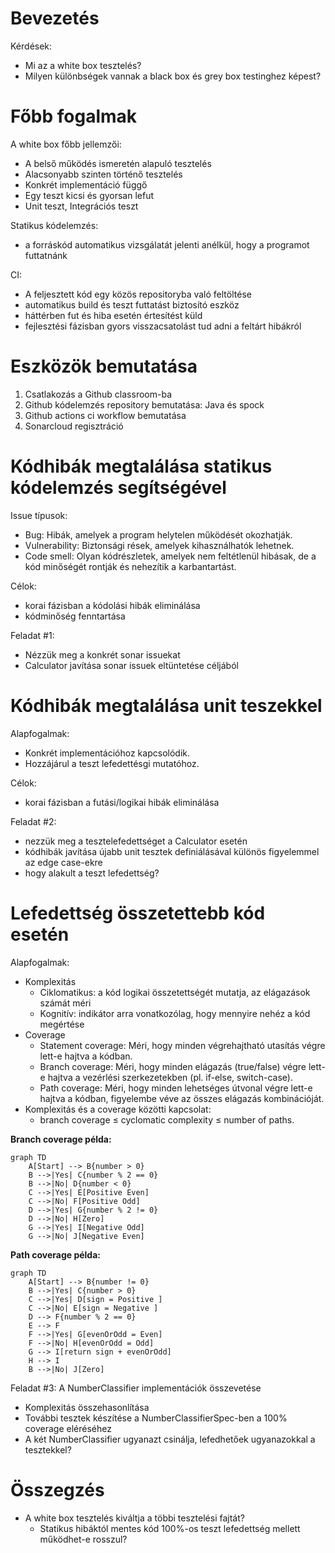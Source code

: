 # Bevezetés

Kérdések:
- Mi az a white box tesztelés?
- Milyen különbségek vannak a black box és grey box testinghez képest?

# Főbb fogalmak

 A white box főbb jellemzői:
  - A belső működés ismeretén alapuló tesztelés
  - Alacsonyabb szinten történő tesztelés
  - Konkrét implementáció függő
  - Egy teszt kicsi és gyorsan lefut
  - Unit teszt, Integrációs teszt

Statikus kódelemzés:
  -  a forráskód automatikus vizsgálatát jelenti anélkül, hogy a programot futtatnánk

CI:
  - A feljesztett kód egy közös repositoryba való feltöltése
  - automatikus build és teszt futtatást biztosító eszköz
  - háttérben fut és hiba esetén értesítést küld
  - fejlesztési fázisban gyors visszacsatolást tud adni a feltárt hibákról

# Eszközök bemutatása

1. Csatlakozás a Github classroom-ba
2. Github kódelemzés repository bemutatása: Java és spock
3. Github actions ci workflow bemutatása
4. Sonarcloud regisztráció

# Kódhibák megtalálása statikus kódelemzés segítségével

Issue típusok:
- Bug: Hibák, amelyek a program helytelen működését okozhatják.
- Vulnerability: Biztonsági rések, amelyek kihasználhatók lehetnek.
- Code smell: Olyan kódrészletek, amelyek nem feltétlenül hibásak, de a kód minőségét rontják és nehezítik a karbantartást.

Célok:
- korai fázisban a kódolási hibák eliminálása
- kódminőség fenntartása
 
Feladat #1: 
- Nézzük meg a konkrét sonar issuekat
- Calculator javítása sonar issuek eltüntetése céljából
  
# Kódhibák megtalálása unit teszekkel

Alapfogalmak:
- Konkrét implementációhoz kapcsolódik.
- Hozzájárul a teszt lefedettésgi mutatóhoz.

Célok:
  - korai fázisban a futási/logikai hibák eliminálása

Feladat #2: 
- nezzük meg a tesztelefedettséget a Calculator esetén
- kódhibák javítása újabb unit tesztek definiálásával különös figyelemmel az edge case-ekre
- hogy alakult a teszt lefedettség?

# Lefedettség összetettebb kód esetén

Alapfogalmak:
- Komplexitás
  - Ciklomatikus: a kód logikai összetettségét mutatja, az elágazások számát méri
  - Kognitív: indikátor arra vonatkozólag, hogy mennyire nehéz a kód megértése
- Coverage
  - Statement coverage: Méri, hogy minden végrehajtható utasítás végre lett-e hajtva a kódban.
  - Branch coverage: Méri, hogy minden elágazás (true/false) végre lett-e hajtva a vezérlési szerkezetekben (pl. if-else, switch-case).
  - Path coverage: Méri, hogy minden lehetséges útvonal végre lett-e hajtva a kódban, figyelembe véve az összes elágazás kombinációját.
- Komplexitás és a coverage közötti kapcsolat:
  - branch coverage ≤ cyclomatic complexity ≤ number of paths.

**Branch coverage példa:**

```mermaid
graph TD
    A[Start] --> B{number > 0}
    B -->|Yes| C{number % 2 == 0}
    B -->|No| D{number < 0}
    C -->|Yes| E[Positive Even]
    C -->|No| F[Positive Odd]
    D -->|Yes| G{number % 2 != 0}
    D -->|No| H[Zero]
    G -->|Yes| I[Negative Odd]
    G -->|No| J[Negative Even]
```

**Path coverage példa:**

```mermaid
graph TD
    A[Start] --> B{number != 0}
    B -->|Yes| C{number > 0}
    C -->|Yes| D[sign = Positive ]
    C -->|No| E[sign = Negative ]
    D --> F{number % 2 == 0}
    E --> F
    F -->|Yes| G[evenOrOdd = Even]
    F -->|No| H[evenOrOdd = Odd]
    G --> I[return sign + evenOrOdd]
    H --> I
    B -->|No| J[Zero]
```

Feladat #3: A NumberClassifier implementációk összevetése
- Komplexitás összehasonlítása
- További tesztek készítése a NumberClassifierSpec-ben a 100% coverage eléréséhez
- A két NumberClassifier ugyanazt csinálja, lefedhetőek ugyanazokkal a tesztekkel?

# Összegzés

- A white box tesztelés kiváltja a többi tesztelési fajtát?
  - Statikus hibáktól mentes kód 100%-os teszt lefedettség mellett működhet-e rosszul?

